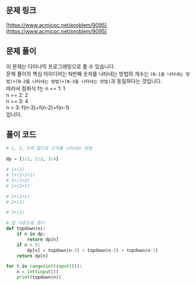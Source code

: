 ## 문제 링크

[https://www.acmicpc.net/problem/9095](https://www.acmicpc.net/problem/9095)

## 문제 풀이

이 문제는 다이나믹 프로그래밍으로 풀 수 있습니다.  
문제 풀이의 핵심 아이디어는 N번째 숫자를 나타내는 방법의 개수는 `(N-1을 나타내는 방법)+(N-2를 나타내는 방법)+(N-3을 나타내는 방법)`과 동일하다는 것입니다.  
따라서 점화식 f는
n == 1: 1  
n == 2: 2  
n == 3: 4  
n > 3: f(n-3)+f(n-2)+f(n-1)  
입니다.

## 풀이 코드

```python
# 1, 2, 3의 합으로 숫자를 나타내는 방법

dp = {1:1, 2:2, 3:4}

# 1+(3)
# 1+(1+1+1)
# 1+(1+2)
# 1+(2+1)

# 2+(1+1)
# 2+(2)

# 3+(1)

# 탑 다운으로 푼다
def topdown(n):
    if n in dp:
        return dp[n]
    if n > 3:
        dp[n] = topdown(n-3) + topdown(n-2) + topdown(n-1)
    return dp[n]

for t in range(int(input())):
    n = int(input())
    print(topdown(n))

```
